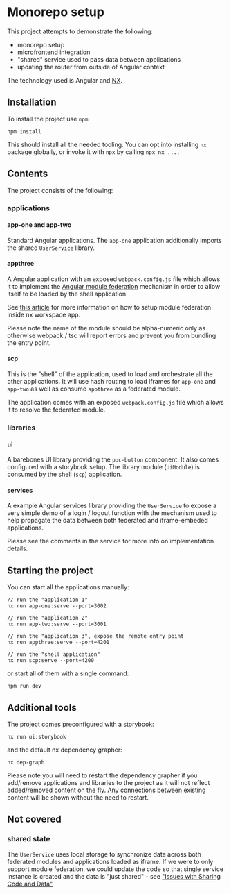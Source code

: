 # Monorepo setup

This project attempts to demonstrate the following:

- monorepo setup
- microfrontend integration
- "shared" service used to pass data between applications
- updating the router from outside of Angular context

The technology used is Angular and [NX](https://nx.dev).

## Installation

To install the project use `npm`:

```
npm install
```

This should install all the needed tooling. You can opt into installing `nx` package globally, or invoke it with `npx` by calling `npx nx ....`

## Contents

The project consists of the following:

### applications

#### app-one and app-two

Standard Angular applications. The `app-one` application additionally imports the shared `UserService` library.

#### appthree

A Angular application with an exposed `webpack.config.js` file which allows it to implement the [Angular module federation](https://www.angulararchitects.io/en/aktuelles/the-microfrontend-revolution-part-2-module-federation-with-angular/) mechanism in order to allow itself to be loaded by the shell application

See [this article](https://nx.dev/l/a/guides/setup-mfe-with-angular) for more information on how to setup module federation inside nx workspace app.

Please note the name of the module should be alpha-numeric only as otherwise webpack / tsc will report errors and prevent you from bundling the entry point.

#### scp

This is the "shell" of the application, used to load and orchestrate all the other applications. It will use hash routing to load iframes for `app-one` and `app-two` as well as consume `appthree` as a federated module.

The application comes with an exposed `webpack.config.js` file which allows it to resolve the federated module.

### libraries

#### ui

A barebones UI library providing the `poc-button` component. It also comes configured with a storybook setup. The library module (`UiModule`) is consumed by the shell (`scp`) application.

#### services

A example Angular services library providing the `UserService` to expose a very simple demo of a login / logout function with the mechanism used to help propagate the data between both federated and iframe-embeded applications.

Please see the comments in the service for more info on implementation details.

## Starting the project

You can start all the applications manually:

```
// run the "application 1"
nx run app-one:serve --port=3002

// run the "application 2"
nx run app-two:serve --port=3001

// run the "application 3", expose the remote entry point
nx run appthree:serve --port=4201

// run the "shell application"
nx run scp:serve --port=4200
```

or start all of them with a single command:

```
npm run dev
```

## Additional tools

The project comes preconfigured with a storybook:

```
nx run ui:storybook
```

and the default nx dependency grapher:

```
nx dep-graph
```

Please note you will need to restart the dependency grapher if you add/remove applications and libraries to the project as it will not reflect added/removed content on the fly. Any connections between existing content will be shown without the need to restart.

## Not covered

### shared state

The `UserService` uses local storage to synchronize data across both federated modules and applications loaded as iframe. If we were to only support module federation, we could update the code so that single service instance is created and the data is "just shared" - see ["Issues with Sharing Code and Data"](https://www.angulararchitects.io/aktuelles/pitfalls-with-module-federation-and-angular/)
